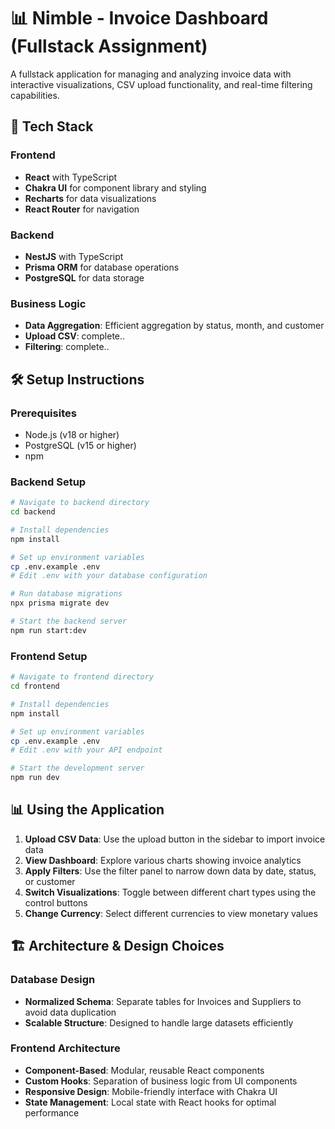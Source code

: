# 📊 Nimble - Invoice Dashboard (Fullstack Assignment)

A fullstack application for managing and analyzing invoice data with interactive visualizations, CSV upload functionality, and real-time filtering capabilities.

## 🧩 Tech Stack

### Frontend

- **React** with TypeScript
- **Chakra UI** for component library and styling
- **Recharts** for data visualizations
- **React Router** for navigation

### Backend

- **NestJS** with TypeScript
- **Prisma ORM** for database operations
- **PostgreSQL** for data storage

### Business Logic

- **Data Aggregation**: Efficient aggregation by status, month, and customer
- **Upload CSV**: complete..
- **Filtering**: complete..

## 🛠️ Setup Instructions

### Prerequisites

- Node.js (v18 or higher)
- PostgreSQL (v15 or higher)
- npm

### Backend Setup

```bash
# Navigate to backend directory
cd backend

# Install dependencies
npm install

# Set up environment variables
cp .env.example .env
# Edit .env with your database configuration

# Run database migrations
npx prisma migrate dev

# Start the backend server
npm run start:dev
```

### Frontend Setup

```bash
# Navigate to frontend directory
cd frontend

# Install dependencies
npm install

# Set up environment variables
cp .env.example .env
# Edit .env with your API endpoint

# Start the development server
npm run dev
```

## 📊 Using the Application

1. **Upload CSV Data**: Use the upload button in the sidebar to import invoice data
2. **View Dashboard**: Explore various charts showing invoice analytics
3. **Apply Filters**: Use the filter panel to narrow down data by date, status, or customer
4. **Switch Visualizations**: Toggle between different chart types using the control buttons
5. **Change Currency**: Select different currencies to view monetary values

## 🏗️ Architecture & Design Choices

### Database Design

- **Normalized Schema**: Separate tables for Invoices and Suppliers to avoid data duplication
- **Scalable Structure**: Designed to handle large datasets efficiently

### Frontend Architecture

- **Component-Based**: Modular, reusable React components
- **Custom Hooks**: Separation of business logic from UI components
- **Responsive Design**: Mobile-friendly interface with Chakra UI
- **State Management**: Local state with React hooks for optimal performance
